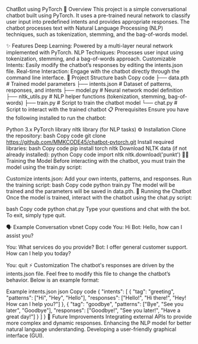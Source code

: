 ChatBot using PyTorch
📝 Overview
This project is a simple conversational chatbot built using PyTorch. It uses a pre-trained neural network to classify user input into predefined intents and provides appropriate responses. The chatbot processes text with Natural Language Processing (NLP) techniques, such as tokenization, stemming, and the bag-of-words model.

✨ Features
Deep Learning: Powered by a multi-layer neural network implemented with PyTorch.
NLP Techniques: Processes user input using tokenization, stemming, and a bag-of-words approach.
Customizable Intents: Easily modify the chatbot’s responses by editing the intents.json file.
Real-time Interaction: Engage with the chatbot directly through the command line interface.
📁 Project Structure
bash
Copy code
├── data.pth             # Trained model parameters
├── intents.json         # Dataset of patterns, responses, and intents
├── model.py             # Neural network model definition
├── nltk_utils.py        # NLP helper functions (tokenization, stemming, bag-of-words)
├── train.py             # Script to train the chatbot model
└── chat.py              # Script to interact with the trained chatbot
📋 Prerequisites
Ensure you have the following installed to run the chatbot:

Python 3.x
PyTorch library
nltk library (for NLP tasks)
⚙️ Installation
Clone the repository:
bash
Copy code
git clone https://github.com/MMKCODE45/chatbot-pytorch.git
Install required libraries:
bash
Copy code
pip install torch nltk
Download NLTK data (if not already installed):
python
Copy code
import nltk
nltk.download('punkt')
🏋️‍♂️ Training the Model
Before interacting with the chatbot, you must train the model using the train.py script:

Customize intents.json: Add your own intents, patterns, and responses.
Run the training script:
bash
Copy code
python train.py
The model will be trained and the parameters will be saved in data.pth.
🤖 Running the Chatbot
Once the model is trained, interact with the chatbot using the chat.py script:

bash
Copy code
python chat.py
Type your questions and chat with the bot. To exit, simply type quit.

🗣 Example Conversation
vbnet
Copy code
You: Hi
Bot: Hello, how can I assist you?

You: What services do you provide?
Bot: I offer general customer support. How can I help you today?

You: quit
⚡ Customization
The chatbot's responses are driven by the intents.json file. Feel free to modify this file to change the chatbot’s behavior. Below is an example format:

Example intents.json
json
Copy code
{
  "intents": [
    {
      "tag": "greeting",
      "patterns": ["Hi", "Hey", "Hello"],
      "responses": ["Hello!", "Hi there!", "Hey! How can I help you?"]
    },
    {
      "tag": "goodbye",
      "patterns": ["Bye", "See you later", "Goodbye"],
      "responses": ["Goodbye!", "See you later!", "Have a great day!"]
    }
  ]
}
🔮 Future Improvements
Integrating external APIs to provide more complex and dynamic responses.
Enhancing the NLP model for better natural language understanding.
Developing a user-friendly graphical interface (GUI).
